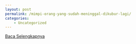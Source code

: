 ```yaml
---
layout: post
permalink: /mimpi-orang-yang-sudah-meninggal-dikubur-lagi/
categories:
    - Uncategorized
---
```


[Baca Selengkapnya](/05)